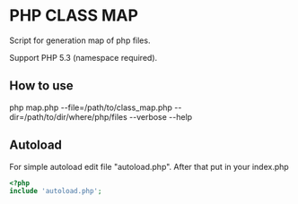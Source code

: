PHP CLASS MAP
=============
Script for generation map of php files.

Support PHP 5.3 (namespace required).


How to use
----------
php map.php --file=/path/to/class_map.php --dir=/path/to/dir/where/php/files --verbose --help


Autoload
---------
For simple autoload edit file "autoload.php".
After that put in your index.php

```php
<?php
include 'autoload.php';
```